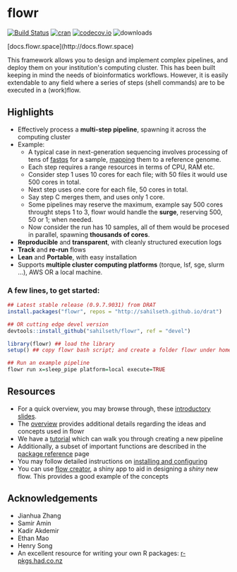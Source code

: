 # flowr


[![Build Status](https://travis-ci.org/sahilseth/flowr.svg?branch=master)](https://travis-ci.org/sahilseth/flowr)
[![cran](http://www.r-pkg.org/badges/version/flowr)](http://cran.rstudio.com/web/packages/flowr/index.html)
[![codecov.io](http://codecov.io/github/sahilseth/flowr/coverage.svg?branch=devel)](http://codecov.io/github/sahilseth/flowr?branch=devel)
![downloads](http://cranlogs.r-pkg.org/badges/grand-total/flowr)

<div class="alert alert-info" role="alert">
[docs.flowr.space](http://docs.flowr.space)
</div>

This framework allows you to design and implement complex pipelines, and
deploy them on your institution's computing cluster. This has been built
keeping in mind the needs of bioinformatics workflows. However, it is
easily extendable to any field where a series of steps (shell commands)
are to be executed in a (work)flow.

Highlights
----------

- Effectively process a **multi-step pipeline**, spawning it
across the computing cluster
- Example: 
	- A typical case in next-generation sequencing involves processing of tens of
   [fastqs](http://en.wikipedia.org/wiki/FASTQ_format) for a sample,
   [mapping](http://en.wikipedia.org/wiki/Sequence_alignment) them to a reference genome.
	- Each step requires a range resources in terms of CPU, RAM etc.
	- Consider step 1 uses 10 cores for each file; with 50 files it would use 500 cores in total.
	- Next step uses one core for each file, 50 cores in total.
	- Say step C merges them, and uses only 1 core.
	- Some pipelines may reserve the maximum, example say 500 cores throught steps 1 to 3, 
	flowr would handle the **surge**, reserving 500, 50 or 1; when needed.
	- Now consider the run has 10 samples, all of them would be procesed in
	 parallel, spawning **thousands of cores**.
-   **Reproducible** and **transparent**, with cleanly structured execution logs
-   **Track** and **re-run** flows
-   **Lean** and **Portable**, with easy installation
-   Supports **multiple cluster computing platforms** (torque, lsf, sge, slurm ...), AWS OR a local machine.

### A few lines, to get started:


```r
## Latest stable release (0.9.7.9031) from DRAT
install.packages("flowr", repos = "http://sahilseth.github.io/drat")

## OR cutting edge devel version
devtools::install_github("sahilseth/flowr", ref = "devel")

library(flowr) ## load the library
setup() ## copy flowr bash script; and create a folder flowr under home.

## Run an example pipeline
flowr run x=sleep_pipe platform=local execute=TRUE
```

## Resources
- For a quick overview, you may browse through,
 these [introductory slides](http://sahilseth.github.io/slides/flowrintro).
- The [overview](http://docs.flowr.space/docs.html) provides additional details regarding
the ideas and concepts used in flowr
- We have a [tutorial](http://docs.flowr.space/tutorial.html) which can walk you through creating a
new pipeline
- Additionally, a subset of important functions are described in the [package reference](http://docs.flowr.space/rd.html)
page
- You may follow detailed instructions on [installing and configuring](http://docs.flowr.space/install-conf.html)
- You can use [flow creator](https://sseth.shinyapps.io/flow_creator), a shiny app to aid in
	designing a *shiny* new flow. This provides a good example of the concepts



Acknowledgements
---------------

-   Jianhua Zhang
-   Samir Amin
-   Kadir Akdemir
-   Ethan Mao
-   Henry Song
-   An excellent resource for writing your own R packages:
    [r-pkgs.had.co.nz](r-pkgs.had.co.nz)

<!--why this license http://kbroman.org/pkg_primer/pages/licenses.html -->
